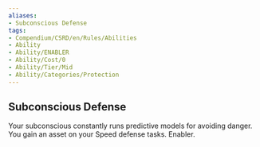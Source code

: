 ```yaml
---
aliases:
- Subconscious Defense
tags:
- Compendium/CSRD/en/Rules/Abilities
- Ability
- Ability/ENABLER
- Ability/Cost/0
- Ability/Tier/Mid
- Ability/Categories/Protection
---
```


  
## Subconscious Defense  
Your subconscious constantly runs predictive models for avoiding danger. You gain an asset on your Speed defense tasks. Enabler.
